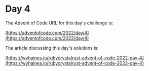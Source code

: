 # Day 4

The Advent of Code URL for this day's challenge is:

[https://adventofcode.com/2022/day/4](https://adventofcode.com/2022/day/4)

The article discussing this day's solutions is:

[https://wyhaines.io/rubycrystalrust-advent-of-code-2022-day-4](https://wyhaines.io/rubycrystalrust-advent-of-code-2022-day-4)
